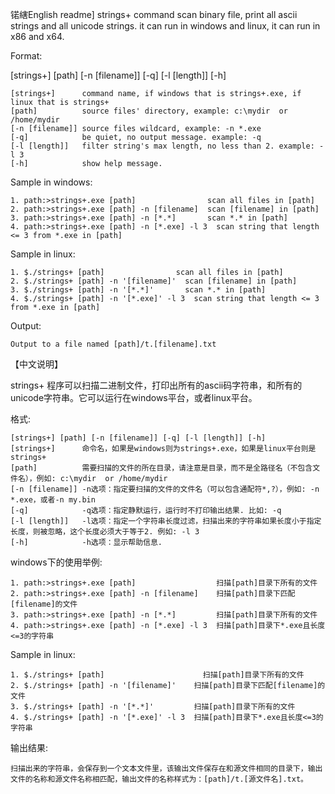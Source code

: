 锘縖English readme]
strings+ command scan binary file, print all ascii strings and all unicode strings. it can run in windows and linux, it can run in x86 and x64.

Format:

[strings+] [path] [-n [filename]] [-q] [-l [length]] [-h]

    [strings+]      command name, if windows that is strings+.exe, if linux that is strings+
    [path]          source files' directory, example: c:\mydir  or /home/mydir
    [-n [filename]] source files wildcard, example: -n *.exe
    [-q]            be quiet, no output message. example: -q
    [-l [length]]   filter string's max length, no less than 2. example: -l 3 
    [-h]            show help message.
    
Sample in windows:

    1. path:>strings+.exe [path]                scan all files in [path]
    2. path:>strings+.exe [path] -n [filename]  scan [filename] in [path]
    3. path:>strings+.exe [path] -n [*.*]       scan *.* in [path]
    4. path:>strings+.exe [path] -n [*.exe] -l 3  scan string that length <= 3 from *.exe in [path]

Sample in linux:

    1. $./strings+ [path]                scan all files in [path]
    2. $./strings+ [path] -n '[filename]'  scan [filename] in [path]
    3. $./strings+ [path] -n '[*.*]'       scan *.* in [path]
    4. $./strings+ [path] -n '[*.exe]' -l 3  scan string that length <= 3 from *.exe in [path]
    
Output:

    Output to a file named [path]/t.[filename].txt
    
    
【中文说明】

strings+ 程序可以扫描二进制文件，打印出所有的ascii码字符串，和所有的unicode字符串。它可以运行在windows平台，或者linux平台。

格式:

    [strings+] [path] [-n [filename]] [-q] [-l [length]] [-h]
    [strings+]      命令名，如果是windows则为strings+.exe，如果是linux平台则是strings+
    [path]          需要扫描的文件的所在目录，请注意是目录，而不是全路径名（不包含文件名），例如: c:\mydir  or /home/mydir
    [-n [filename]] -n选项：指定要扫描的文件的文件名（可以包含通配符*,?），例如: -n *.exe，或者-n my.bin
    [-q]            -q选项：指定静默运行，运行时不打印输出结果. 比如: -q
    [-l [length]]   -l选项：指定一个字符串长度过滤，扫描出来的字符串如果长度小于指定长度，则被忽略，这个长度必须大于等于2. 例如: -l 3
    [-h]            -h选项：显示帮助信息.
    
windows下的使用举例:

    1. path:>strings+.exe [path]                  扫描[path]目录下所有的文件
    2. path:>strings+.exe [path] -n [filename]    扫描[path]目录下匹配[filename]的文件
    3. path:>strings+.exe [path] -n [*.*]         扫描[path]目录下所有的文件
    4. path:>strings+.exe [path] -n [*.exe] -l 3  扫描[path]目录下*.exe且长度<=3的字符串
    

Sample in linux:

    1. $./strings+ [path]                	   扫描[path]目录下所有的文件
    2. $./strings+ [path] -n '[filename]'    扫描[path]目录下匹配[filename]的文件
    3. $./strings+ [path] -n '[*.*]'         扫描[path]目录下所有的文件
    4. $./strings+ [path] -n '[*.exe]' -l 3  扫描[path]目录下*.exe且长度<=3的字符串
    
输出结果:

    扫描出来的字符串，会保存到一个文本文件里，该输出文件保存在和源文件相同的目录下，输出文件的名称和源文件名称相匹配，输出文件的名称样式为：[path]/t.[源文件名].txt。
